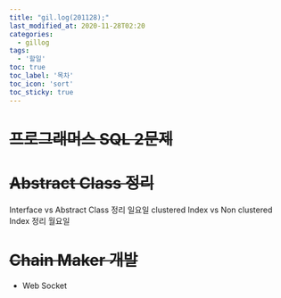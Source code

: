 ```yaml
---
title: "gil.log(201128);"
last_modified_at: 2020-11-28T02:20
categories: 
  - gillog
tags: 
  - '할일'
toc: true
toc_label: '목차'
toc_icon: 'sort'
toc_sticky: true
---
```

# ~~프로그래머스 SQL 2문제~~

# ~~Abstract Class 정리~~
Interface vs Abstract Class 정리 일요일
clustered Index vs Non clustered Index 정리 월요일

# ~~Chain Maker 개발~~
- Web Socket